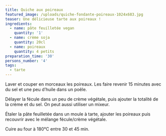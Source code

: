 ```yaml
---
title: Quiche aux poireaux
featured_image: /uploads/quiche-fondante-poireaux-1024x683.jpg
teaser: Une délicieuse tarte aux poireaux !
ingredients:
  - name: pâte feuilletée vegan
    quantity: '1'
  - name: crème soja
    quantity: 20cl
  - name: poireaux
    quantity: 4 petits
preparation_time: '30'
persons_number: '4'
tags:
  - tarte
---
```

Laver et couper en morceaux les poireaux. Les faire revenir 15 minutes avec du sel et une peu d’huile dans un poêle.

Délayer la fécule dans un peu de crème végétale, puis ajouter la totalité de la crème et du sel. On peut aussi utiliser un mixeur.

Étaler la pâte feuilletée dans un moule à tarte, ajouter les poireaux puis recouvrir avec le mélange fécule/crème végétale.

Cuire au four à 180°C entre 30 et 45 min.
